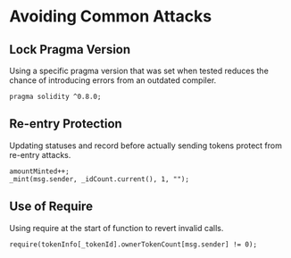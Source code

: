 # Avoiding Common Attacks

## Lock Pragma Version

Using a specific pragma version that was set when tested reduces the chance of introducing errors from an outdated compiler.

```
pragma solidity ^0.8.0;
```

## Re-entry Protection

Updating statuses and record before actually sending tokens protect from re-entry attacks.


```
amountMinted++;
_mint(msg.sender, _idCount.current(), 1, "");
```

## Use of Require

Using require at the start of function to revert invalid calls.

```
require(tokenInfo[_tokenId].ownerTokenCount[msg.sender] != 0);
```